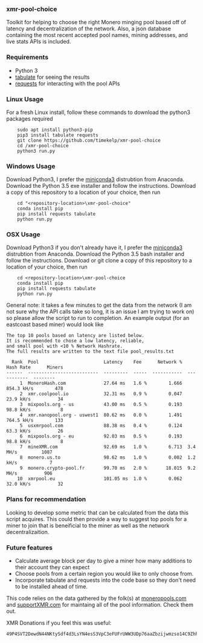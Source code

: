 ### xmr-pool-choice 
Toolkit for helping to choose the right Monero minging pool based off of latency and decentralization of the network. Also, a json database containing the most recent accepted pool names, mining addresses, and live stats APIs is included.

### Requirements
- Python 3
- [tabulate](https://txt.arboreus.com/2013/03/13/pretty-print-tables-in-python.html) for seeing the results
- [requests](http://docs.python-requests.org/en/master/) for interacting with the pool APIs

### Linux Usage
For a fresh Linux install, follow these commands to download the python3 packages required
```
	sudo apt install python3-pip
	pip3 install tabulate requests
	git clone https://github.com/timekelp/xmr-pool-choice
	cd /xmr-pool-choice
	python3 run.py
```

### Windows Usage
Download Python3, I prefer the [miniconda3](https://conda.io/miniconda.html) distrubtion from Anaconda. Download the Python 3.5 exe installer and follow the instructions. Download a copy of this repository to a location of your choice, then run
```
	cd "<repository-location>\xmr-pool-choice"
	conda install pip
	pip install requests tabulate
	python run.py
```

### OSX Usage
Download Python3 if you don't already have it, I prefer the [miniconda3](https://conda.io/miniconda.html) distrubtion from Anaconda. Download the Python 3.5 bash installer and follow the instructions. Download or git clone a copy of this repository to a location of your choice, then run
```
	cd <repository-location>\xmr-pool-choice
	conda install pip
	pip install requests tabulate
	python run.py
```
General note: it takes a few minutes to get the data from the network (I am not sure why the API calls take so long, it is an issue I am trying to work on) so please allow the script to run to completion. An example output (for an eastcoast based miner) would look like
```
The top 10 pools based on latency are listed below. 
It is recommended to chose a low latency, reliable, 
and small pool with <10 % Network Hashrate. 
The full results are written to the text file pool_results.txt 

  Rank  Pool                        Latency    Fee      Network %  Hash Rate      Miners
------  --------------------------  ---------  -----  -----------  -----------  --------
     1  MoneroHash.com              27.64 ms   1.6 %        1.666  854.3 kH/s        478
     2  xmr.coolpool.io             32.31 ms   0.9 %        0.047  23.9 kH/s          34
     3  mixpools.org - us           43.00 ms   0.5 %        0.193  98.8 kH/s           8
     4  xmr.nanopool.org - uswest1  80.62 ms   0.0 %        1.491  764.5 kH/s        133
     5  usxmrpool.com               88.38 ms   0.4 %        0.124  63.3 kH/s          26
     6  mixpools.org - eu           92.03 ms   0.5 %        0.193  98.8 kH/s           8
     7  mineXMR.com                 92.69 ms   1.0 %        6.713  3.4 MH/s         1087
     8  monero.us.to                98.62 ms   1.0 %        0.002  1.2 kH/s            7
     9  monero.crypto-pool.fr       99.70 ms   2.0 %       18.015  9.2 MH/s          906
    10  xmrpool.eu                  101.05 ms  1.0 %        0.062  32.0 kH/s          32
 ```

### Plans for recommendation
Looking to develop some metric that can be calculated from the data this script acquires. This could then provide a way to suggest top pools for a miner to join that is beneificial to the miner as well as the network decentralizaition.

### Future features
- Calculate average block per day to give a miner how many additions to their account they can expect
- Choose pools from a certain region you would like to only choose from. 
- Incorporate tabulate and requests into the code base so they don't need to be installed ahead of time.


This code relies on the data gathered by the folk(s) at [moneropools.com](www.moneropools.com) and [supportXMR.com](www.supportXMR.com) for maintaing all of the pool information. Check them out.

XMR Donations if you feel this was useful:
```
49P4SVT2DewdN44NKtySdf4d3LsYN4esS3VpC3eFUFrUWW3UDp76aaZbzijwmzso14C9ZhhAEtAiU3KTq27Tf4CfKbLA1Sx
```
